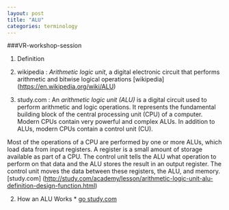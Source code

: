 ```yaml
---
layout: post
title: "ALU"
categories: terminology
---
```

###VR-workshop-session

1. Definition
  1. wikipedia : *Arithmetic logic unit*, a digital electronic circuit that performs arithmetic and bitwise logical operations
  [wikipedia] (https://en.wikipedia.org/wiki/ALU)

  2. study.com : An *arithmetic logic unit (ALU)* is a digital circuit used to perform arithmetic and logic operations. It represents the fundamental building block of the central processing unit (CPU) of a computer. Modern CPUs contain very powerful and complex ALUs. In addition to ALUs, modern CPUs contain a control unit (CU).

  Most of the operations of a CPU are performed by one or more ALUs, which load data from input registers. A register is a small amount of storage available as part of a CPU. The control unit tells the ALU what operation to perform on that data and the ALU stores the result in an output register. The control unit moves the data between these registers, the ALU, and memory.
  [study.com] (http://study.com/academy/lesson/arithmetic-logic-unit-alu-definition-design-function.html)

  2. How an ALU Works
    * [go study.com](http://study.com/academy/lesson/arithmetic-logic-unit-alu-definition-design-function.html)

